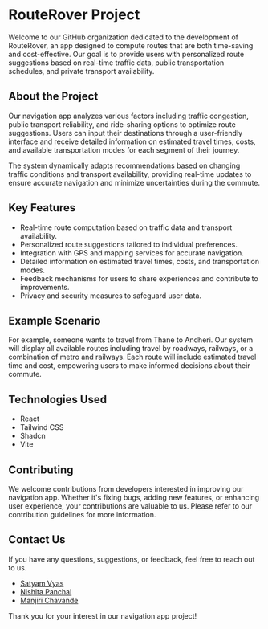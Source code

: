 <h1>RouteRover Project</h1>

Welcome to our GitHub organization dedicated to the development of RouteRover, an app designed to compute routes that are both time-saving and cost-effective. Our goal is to provide users with personalized route suggestions based on real-time traffic data, public transportation schedules, and private transport availability.

## About the Project

Our navigation app analyzes various factors including traffic congestion, public transport reliability, and ride-sharing options to optimize route suggestions. Users can input their destinations through a user-friendly interface and receive detailed information on estimated travel times, costs, and available transportation modes for each segment of their journey.

The system dynamically adapts recommendations based on changing traffic conditions and transport availability, providing real-time updates to ensure accurate navigation and minimize uncertainties during the commute.

## Key Features

- Real-time route computation based on traffic data and transport availability.
- Personalized route suggestions tailored to individual preferences.
- Integration with GPS and mapping services for accurate navigation.
- Detailed information on estimated travel times, costs, and transportation modes.
- Feedback mechanisms for users to share experiences and contribute to improvements.
- Privacy and security measures to safeguard user data.

## Example Scenario

For example, someone wants to travel from Thane to Andheri. Our system will display all available routes including travel by roadways, railways, or a combination of metro and railways. Each route will include estimated travel time and cost, empowering users to make informed decisions about their commute.

## Technologies Used

- React
- Tailwind CSS
- Shadcn
- Vite

## Contributing

We welcome contributions from developers interested in improving our navigation app. Whether it's fixing bugs, adding new features, or enhancing user experience, your contributions are valuable to us. Please refer to our contribution guidelines for more information.

## Contact Us

If you have any questions, suggestions, or feedback, feel free to reach out to us.
- [Satyam Vyas](mailto:satyam.vyas22@spit.ac.in)
- [Nishita Panchal](mailto:nishita.panchal22@spit.ac.in)
- [Manjiri Chavande](mailto:manjiri.chavande23@@spit.ac.in)

Thank you for your interest in our navigation app project!

